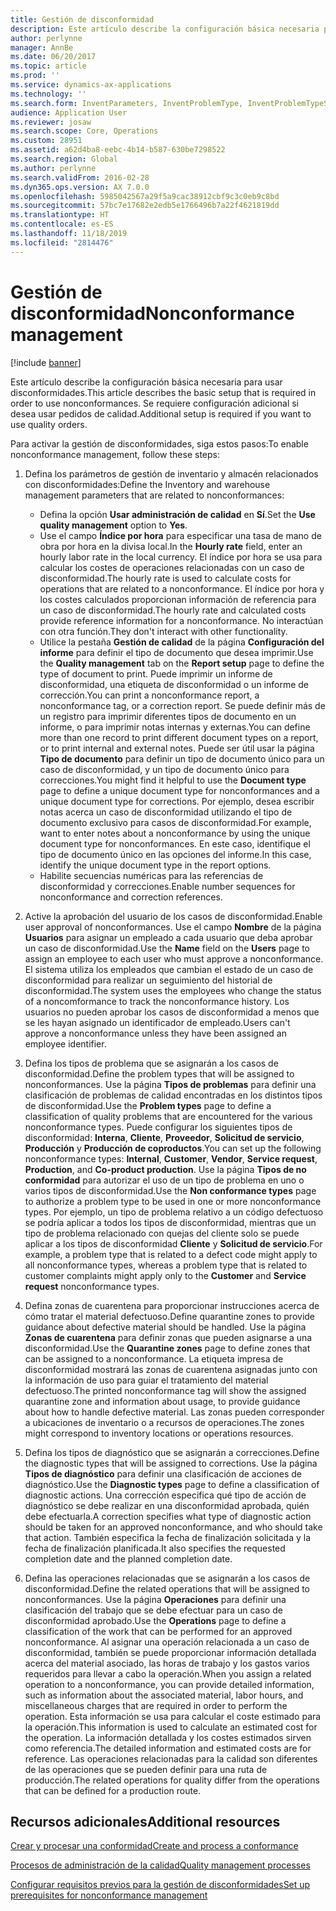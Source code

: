 ```yaml
---
title: Gestión de disconformidad
description: Este artículo describe la configuración básica necesaria para usar disconformidades. Se requiere configuración adicional si desea usar pedidos de calidad.
author: perlynne
manager: AnnBe
ms.date: 06/20/2017
ms.topic: article
ms.prod: ''
ms.service: dynamics-ax-applications
ms.technology: ''
ms.search.form: InventParameters, InventProblemType, InventProblemTypeSetup, InventQuarantineZone, InventTestDiagnosticType, InventTestReportSetup, SysUserManagement
audience: Application User
ms.reviewer: josaw
ms.search.scope: Core, Operations
ms.custom: 28951
ms.assetid: a62d4ba8-eebc-4b14-b587-630be7298522
ms.search.region: Global
ms.author: perlynne
ms.search.validFrom: 2016-02-28
ms.dyn365.ops.version: AX 7.0.0
ms.openlocfilehash: 5985042567a29f5a9cac38912cbf9c3c0eb9c8bd
ms.sourcegitcommit: 57bc7e17682e2edb5e1766496b7a22f4621819dd
ms.translationtype: HT
ms.contentlocale: es-ES
ms.lasthandoff: 11/18/2019
ms.locfileid: "2814476"
---
```

# <a name="nonconformance-management"></a><span data-ttu-id="5005e-104">Gestión de disconformidad</span><span class="sxs-lookup"><span data-stu-id="5005e-104">Nonconformance management</span></span>

[!include [banner](../includes/banner.md)]

<span data-ttu-id="5005e-105">Este artículo describe la configuración básica necesaria para usar disconformidades.</span><span class="sxs-lookup"><span data-stu-id="5005e-105">This article describes the basic setup that is required in order to use nonconformances.</span></span> <span data-ttu-id="5005e-106">Se requiere configuración adicional si desea usar pedidos de calidad.</span><span class="sxs-lookup"><span data-stu-id="5005e-106">Additional setup is required if you want to use quality orders.</span></span>

<span data-ttu-id="5005e-107">Para activar la gestión de disconformidades, siga estos pasos:</span><span class="sxs-lookup"><span data-stu-id="5005e-107">To enable nonconformance management, follow these steps:</span></span>

1.  <span data-ttu-id="5005e-108">Defina los parámetros de gestión de inventario y almacén relacionados con disconformidades:</span><span class="sxs-lookup"><span data-stu-id="5005e-108">Define the Inventory and warehouse management parameters that are related to nonconformances:</span></span>
    -   <span data-ttu-id="5005e-109">Defina la opción **Usar administración de calidad** en **Sí**.</span><span class="sxs-lookup"><span data-stu-id="5005e-109">Set the **Use quality management** option to **Yes**.</span></span>
    -   <span data-ttu-id="5005e-110">Use el campo **Índice por hora** para especificar una tasa de mano de obra por hora en la divisa local.</span><span class="sxs-lookup"><span data-stu-id="5005e-110">In the **Hourly rate** field, enter an hourly labor rate in the local currency.</span></span> <span data-ttu-id="5005e-111">El índice por hora se usa para calcular los costes de operaciones relacionadas con un caso de disconformidad.</span><span class="sxs-lookup"><span data-stu-id="5005e-111">The hourly rate is used to calculate costs for operations that are related to a nonconformance.</span></span> <span data-ttu-id="5005e-112">El índice por hora y los costes calculados proporcionan información de referencia para un caso de disconformidad.</span><span class="sxs-lookup"><span data-stu-id="5005e-112">The hourly rate and calculated costs provide reference information for a nonconformance.</span></span> <span data-ttu-id="5005e-113">No interactúan con otra función.</span><span class="sxs-lookup"><span data-stu-id="5005e-113">They don't interact with other functionality.</span></span>
    -   <span data-ttu-id="5005e-114">Utilice la pestaña **Gestión de calidad** de la página **Configuración del informe** para definir el tipo de documento que desea imprimir.</span><span class="sxs-lookup"><span data-stu-id="5005e-114">Use the **Quality management** tab on the **Report setup** page to define the type of document to print.</span></span> <span data-ttu-id="5005e-115">Puede imprimir un informe de disconformidad, una etiqueta de disconformidad o un informe de corrección.</span><span class="sxs-lookup"><span data-stu-id="5005e-115">You can print a nonconformance report, a nonconformance tag, or a correction report.</span></span> <span data-ttu-id="5005e-116">Se puede definir más de un registro para imprimir diferentes tipos de documento en un informe, o para imprimir notas internas y externas.</span><span class="sxs-lookup"><span data-stu-id="5005e-116">You can define more than one record to print different document types on a report, or to print internal and external notes.</span></span> <span data-ttu-id="5005e-117">Puede ser útil usar la página **Tipo de documento** para definir un tipo de documento único para un caso de disconformidad, y un tipo de documento único para correcciones.</span><span class="sxs-lookup"><span data-stu-id="5005e-117">You might find it helpful to use the **Document type** page to define a unique document type for nonconformances and a unique document type for corrections.</span></span> <span data-ttu-id="5005e-118">Por ejemplo, desea escribir notas acerca un caso de disconformidad utilizando el tipo de documento exclusivo para casos de disconformidad.</span><span class="sxs-lookup"><span data-stu-id="5005e-118">For example, want to enter notes about a nonconformance by using the unique document type for nonconformances.</span></span> <span data-ttu-id="5005e-119">En este caso, identifique el tipo de documento único en las opciones del informe.</span><span class="sxs-lookup"><span data-stu-id="5005e-119">In this case, identify the unique document type in the report options.</span></span>
    -   <span data-ttu-id="5005e-120">Habilite secuencias numéricas para las referencias de disconformidad y correcciones.</span><span class="sxs-lookup"><span data-stu-id="5005e-120">Enable number sequences for nonconformance and correction references.</span></span>

2.  <span data-ttu-id="5005e-121">Active la aprobación del usuario de los casos de disconformidad.</span><span class="sxs-lookup"><span data-stu-id="5005e-121">Enable user approval of nonconformances.</span></span> <span data-ttu-id="5005e-122">Use el campo **Nombre** de la página **Usuarios** para asignar un empleado a cada usuario que deba aprobar un caso de disconformidad.</span><span class="sxs-lookup"><span data-stu-id="5005e-122">Use the **Name** field on the **Users** page to assign an employee to each user who must approve a nonconformance.</span></span> <span data-ttu-id="5005e-123">El sistema utiliza los empleados que cambian el estado de un caso de disconformidad para realizar un seguimiento del historial de disconformidad.</span><span class="sxs-lookup"><span data-stu-id="5005e-123">The system uses the employees who change the status of a noncomformance to track the nonconformance history.</span></span> <span data-ttu-id="5005e-124">Los usuarios no pueden aprobar los casos de disconformidad a menos que se les hayan asignado un identificador de empleado.</span><span class="sxs-lookup"><span data-stu-id="5005e-124">Users can't approve a nonconformance unless they have been assigned an employee identifier.</span></span>
3.  <span data-ttu-id="5005e-125">Defina los tipos de problema que se asignarán a los casos de disconformidad.</span><span class="sxs-lookup"><span data-stu-id="5005e-125">Define the problem types that will be assigned to nonconformances.</span></span> <span data-ttu-id="5005e-126">Use la página **Tipos de problemas** para definir una clasificación de problemas de calidad encontradas en los distintos tipos de disconformidad.</span><span class="sxs-lookup"><span data-stu-id="5005e-126">Use the **Problem types** page to define a classification of quality problems that are encountered for the various nonconformance types.</span></span> <span data-ttu-id="5005e-127">Puede configurar los siguientes tipos de disconformidad: **Interna**, **Cliente**, **Proveedor**, **Solicitud de servicio**, **Producción** y **Producción de coproductos**.</span><span class="sxs-lookup"><span data-stu-id="5005e-127">You can set up the following nonconformance types: **Internal**, **Customer**, **Vendor**, **Service request**, **Production**, and **Co-product production**.</span></span> <span data-ttu-id="5005e-128">Use la página **Tipos de no conformidad** para autorizar el uso de un tipo de problema en uno o varios tipos de disconformidad.</span><span class="sxs-lookup"><span data-stu-id="5005e-128">Use the **Non conformance types** page to authorize a problem type to be used in one or more nonconformance types.</span></span> <span data-ttu-id="5005e-129">Por ejemplo, un tipo de problema relativo a un código defectuoso se podría aplicar a todos los tipos de disconformidad, mientras que un tipo de problema relacionado con quejas del cliente solo se puede aplicar a los tipos de disconformidad **Cliente** y **Solicitud de servicio**.</span><span class="sxs-lookup"><span data-stu-id="5005e-129">For example, a problem type that is related to a defect code might apply to all nonconformance types, whereas a problem type that is related to customer complaints might apply only to the **Customer** and **Service request** nonconformance types.</span></span>
4.  <span data-ttu-id="5005e-130">Defina zonas de cuarentena para proporcionar instrucciones acerca de cómo tratar el material defectuoso.</span><span class="sxs-lookup"><span data-stu-id="5005e-130">Define quarantine zones to provide guidance about defective material should be handled.</span></span> <span data-ttu-id="5005e-131">Use la página **Zonas de cuarentena** para definir zonas que pueden asignarse a una disconformidad.</span><span class="sxs-lookup"><span data-stu-id="5005e-131">Use the **Quarantine zones** page to define zones that can be assigned to a nonconformance.</span></span> <span data-ttu-id="5005e-132">La etiqueta impresa de disconformidad mostrará las zonas de cuarentena asignadas junto con la información de uso para guiar el tratamiento del material defectuoso.</span><span class="sxs-lookup"><span data-stu-id="5005e-132">The printed nonconformance tag will show the assigned quarantine zone and information about usage, to provide guidance about how to handle defective material.</span></span> <span data-ttu-id="5005e-133">Las zonas pueden corresponder a ubicaciones de inventario o a recursos de operaciones.</span><span class="sxs-lookup"><span data-stu-id="5005e-133">The zones might correspond to inventory locations or operations resources.</span></span>
5.  <span data-ttu-id="5005e-134">Defina los tipos de diagnóstico que se asignarán a correcciones.</span><span class="sxs-lookup"><span data-stu-id="5005e-134">Define the diagnostic types that will be assigned to corrections.</span></span> <span data-ttu-id="5005e-135">Use la página **Tipos de diagnóstico** para definir una clasificación de acciones de diagnóstico.</span><span class="sxs-lookup"><span data-stu-id="5005e-135">Use the **Diagnostic types** page to define a classification of diagnostic actions.</span></span> <span data-ttu-id="5005e-136">Una corrección especifica qué tipo de acción de diagnóstico se debe realizar en una disconformidad aprobada, quién debe efectuarla.</span><span class="sxs-lookup"><span data-stu-id="5005e-136">A correction specifies what type of diagnostic action should be taken for an approved nonconformance, and who should take that action.</span></span> <span data-ttu-id="5005e-137">También especifica la fecha de finalización solicitada y la fecha de finalización planificada.</span><span class="sxs-lookup"><span data-stu-id="5005e-137">It also specifies the requested completion date and the planned completion date.</span></span>
6.  <span data-ttu-id="5005e-138">Defina las operaciones relacionadas que se asignarán a los casos de disconformidad.</span><span class="sxs-lookup"><span data-stu-id="5005e-138">Define the related operations that will be assigned to nonconformances.</span></span> <span data-ttu-id="5005e-139">Use la página **Operaciones** para definir una clasificación del trabajo que se debe efectuar para un caso de disconformidad aprobado.</span><span class="sxs-lookup"><span data-stu-id="5005e-139">Use the **Operations** page to define a classification of the work that can be performed for an approved nonconformance.</span></span> <span data-ttu-id="5005e-140">Al asignar una operación relacionada a un caso de disconformidad, también se puede proporcionar información detallada acerca del material asociado, las horas de trabajo y los gastos varios requeridos para llevar a cabo la operación.</span><span class="sxs-lookup"><span data-stu-id="5005e-140">When you assign a related operation to a nonconformance, you can provide detailed information, such as information about the associated material, labor hours, and miscellaneous charges that are required in order to perform the operation.</span></span> <span data-ttu-id="5005e-141">Esta información se usa para calcular el coste estimado para la operación.</span><span class="sxs-lookup"><span data-stu-id="5005e-141">This information is used to calculate an estimated cost for the operation.</span></span> <span data-ttu-id="5005e-142">La información detallada y los costes estimados sirven como referencia.</span><span class="sxs-lookup"><span data-stu-id="5005e-142">The detailed information and estimated costs are for reference.</span></span> <span data-ttu-id="5005e-143">Las operaciones relacionadas para la calidad son diferentes de las operaciones que se pueden definir para una ruta de producción.</span><span class="sxs-lookup"><span data-stu-id="5005e-143">The related operations for quality differ from the operations that can be defined for a production route.</span></span>


<a name="additional-resources"></a><span data-ttu-id="5005e-144">Recursos adicionales</span><span class="sxs-lookup"><span data-stu-id="5005e-144">Additional resources</span></span>
--------

[<span data-ttu-id="5005e-145">Crear y procesar una conformidad</span><span class="sxs-lookup"><span data-stu-id="5005e-145">Create and process a conformance</span></span>](tasks/create-process-non-conformance.md)

[<span data-ttu-id="5005e-146">Procesos de administración de la calidad</span><span class="sxs-lookup"><span data-stu-id="5005e-146">Quality management processes</span></span>](quality-management-processes.md)

[<span data-ttu-id="5005e-147">Configurar requisitos previos para la gestión de disconformidades</span><span class="sxs-lookup"><span data-stu-id="5005e-147">Set up prerequisites for nonconformance management</span></span>](tasks/set-up-prerequisites-nonconformance-management.md)
